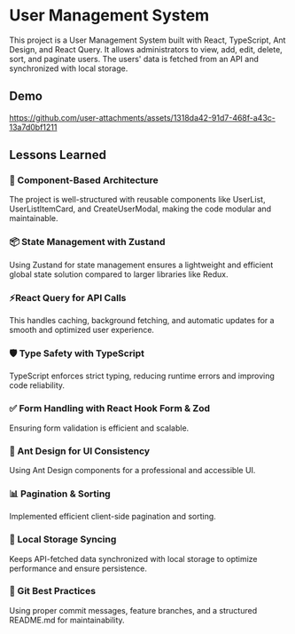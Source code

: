 
# User Management System

This project is a User Management System built with React, TypeScript, Ant Design, and React Query. It allows administrators to view, add, edit, delete, sort, and paginate users. The users' data is fetched from an API and synchronized with local storage.

## Demo

https://github.com/user-attachments/assets/1318da42-91d7-468f-a43c-13a7d0bf1211


## Lessons Learned


### 🧩 Component-Based Architecture
The project is well-structured with reusable components like UserList, UserListItemCard, and CreateUserModal, making the code modular and maintainable.

### 📦 State Management with Zustand 
Using Zustand for state management ensures a lightweight and efficient global state solution compared to larger libraries like Redux.

### ⚡React Query for API Calls 
This handles caching, background fetching, and automatic updates for a smooth and optimized user experience.

### 🛡️ Type Safety with TypeScript 
TypeScript enforces strict typing, reducing runtime errors and improving code reliability.

### ✅ Form Handling with React Hook Form & Zod
Ensuring form validation is efficient and scalable.

### 🎨 Ant Design for UI Consistency 
Using Ant Design components for a professional and accessible UI.

### 📊 Pagination & Sorting
Implemented efficient client-side pagination and sorting.
### 💾 Local Storage Syncing
Keeps API-fetched data synchronized with local storage to optimize performance and ensure persistence.

### 📌 Git Best Practices
Using proper commit messages, feature branches, and a structured README.md for maintainability.
